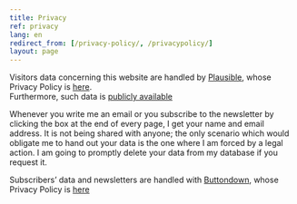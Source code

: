 ```yaml
---
title: Privacy
ref: privacy
lang: en
redirect_from: [/privacy-policy/, /privacypolicy/]
layout: page
---
```

Visitors data concerning this website are handled by [Plausible](https://plausible.io "Plausible"), whose Privacy Policy is [here](https://plausible.io/privacy "Plausible Privacy Policy").  
Furthermore, such data is [publicly available](https://plausible.io/tommi.space "Visitors data for tommi.space")

Whenever you write me an email or you subscribe to the newsletter by clicking the box at the end of every page, I get your name and email address. It is not being shared with anyone; the only scenario which would obligate me to hand out your data is the one where I am forced by a legal action. I am going to promptly delete your data from my database if you request it.

Subscribers’ data and newsletters are handled with [Buttondown](https://buttondown.email "Buttondown"), whose Privacy Policy is [here](https://buttondown.email/privacy "Buttondown Privacy Policy")
